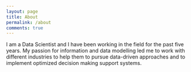 ```yaml
---
layout: page
title: About
permalink: /about
comments: true
---
```


<div class="row justify-content-between">
<div class="col-md-8 pr-5">

<p>I am a Data Scientist and I have been working in the field for the past five years.
My passion for information and data modelling led me to work with different industries to help them to pursue data-driven approaches and to implement optimized decision making support systems.</p>


</div>
</div>
